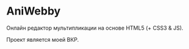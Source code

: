 # AniWebby

Онлайн редактор мультипликации на основе HTML5 (+ CSS3 & JS).

Проект является моей ВКР.
